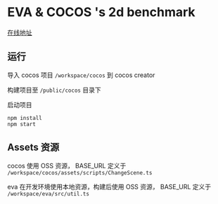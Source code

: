 # EVA & COCOS 's 2d benchmark

[在线地址](https://iTgo-lyq.github.io/2d-benchmark)

## 运行

导入 cocos 项目 `/workspace/cocos` 到 cocos creator

构建项目至 `/public/cocos` 目录下

启动项目

```
npm install
npm start
```

## Assets 资源

cocos 使用 OSS 资源，
BASE_URL 定义于  `/workspace/cocos/assets/scripts/ChangeScene.ts`

eva 在开发环境使用本地资源，构建后使用 OSS 资源，
BASE_URL 定义于 `/workspace/eva/src/util.ts`